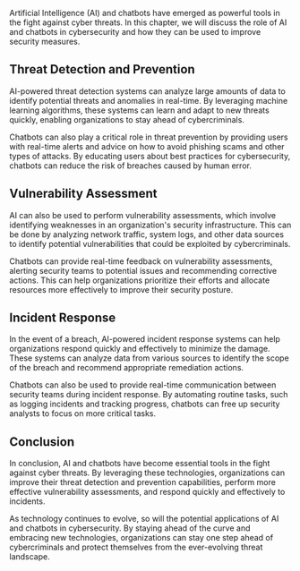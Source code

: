 
Artificial Intelligence (AI) and chatbots have emerged as powerful tools in the fight against cyber threats. In this chapter, we will discuss the role of AI and chatbots in cybersecurity and how they can be used to improve security measures.

Threat Detection and Prevention
-------------------------------

AI-powered threat detection systems can analyze large amounts of data to identify potential threats and anomalies in real-time. By leveraging machine learning algorithms, these systems can learn and adapt to new threats quickly, enabling organizations to stay ahead of cybercriminals.

Chatbots can also play a critical role in threat prevention by providing users with real-time alerts and advice on how to avoid phishing scams and other types of attacks. By educating users about best practices for cybersecurity, chatbots can reduce the risk of breaches caused by human error.

Vulnerability Assessment
------------------------

AI can also be used to perform vulnerability assessments, which involve identifying weaknesses in an organization's security infrastructure. This can be done by analyzing network traffic, system logs, and other data sources to identify potential vulnerabilities that could be exploited by cybercriminals.

Chatbots can provide real-time feedback on vulnerability assessments, alerting security teams to potential issues and recommending corrective actions. This can help organizations prioritize their efforts and allocate resources more effectively to improve their security posture.

Incident Response
-----------------

In the event of a breach, AI-powered incident response systems can help organizations respond quickly and effectively to minimize the damage. These systems can analyze data from various sources to identify the scope of the breach and recommend appropriate remediation actions.

Chatbots can also be used to provide real-time communication between security teams during incident response. By automating routine tasks, such as logging incidents and tracking progress, chatbots can free up security analysts to focus on more critical tasks.

Conclusion
----------

In conclusion, AI and chatbots have become essential tools in the fight against cyber threats. By leveraging these technologies, organizations can improve their threat detection and prevention capabilities, perform more effective vulnerability assessments, and respond quickly and effectively to incidents.

As technology continues to evolve, so will the potential applications of AI and chatbots in cybersecurity. By staying ahead of the curve and embracing new technologies, organizations can stay one step ahead of cybercriminals and protect themselves from the ever-evolving threat landscape.
